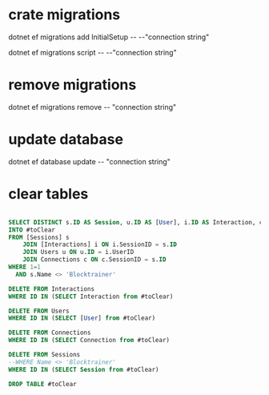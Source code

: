 ﻿# crate migrations
dotnet ef migrations add InitialSetup -- --"connection string"

dotnet ef migrations script -- --"connection string"

# remove migrations

dotnet ef migrations remove -- "connection string"

# update database
dotnet ef database update -- "connection string"


# clear tables
```sql

SELECT DISTINCT s.ID AS Session, u.ID AS [User], i.ID AS Interaction, c.Id Connection
INTO #toClear
FROM [Sessions] s
    JOIN [Interactions] i ON i.SessionID = s.ID
    JOIN Users u ON u.ID = i.UserID
    JOIN Connections c ON c.SessionID = s.ID
WHERE 1=1
  AND s.Name <> 'Blocktrainer'

DELETE FROM Interactions
WHERE ID IN (SELECT Interaction from #toClear)

DELETE FROM Users
WHERE ID IN (SELECT [User] from #toClear)

DELETE FROM Connections
WHERE ID IN (SELECT Connection from #toClear)

DELETE FROM Sessions
--WHERE Name <> 'Blocktrainer'
WHERE ID IN (SELECT Session from #toClear)

DROP TABLE #toClear
```